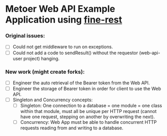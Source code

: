 # Metoer Web API Example Application using [fine-rest](https://github.com/aadamsx/fine-rest)

### Original issues:

- [ ] Could not get middleware to run on exceptions.
- [ ] Could not add a code to sendResult() without the requestor (web-api-user project) hanging.

### New work (might create forks):

- [ ] Engineer the auto retrieval of the Bearer token from the Web API.
- [ ] Engineer the storage of Bearer token in order for client to use the Web API.
- [ ] Singleton and Concurrency concepts:
  - [ ] Singleton: One connection to a database = one module = one class within that module, must all be unique per HTTP request (cannot have one request, stepping on another by overwriting the next).
  - [ ] Concurrency: Web App must be able to handle concurrent HTTP requests reading from and writing to a database.
